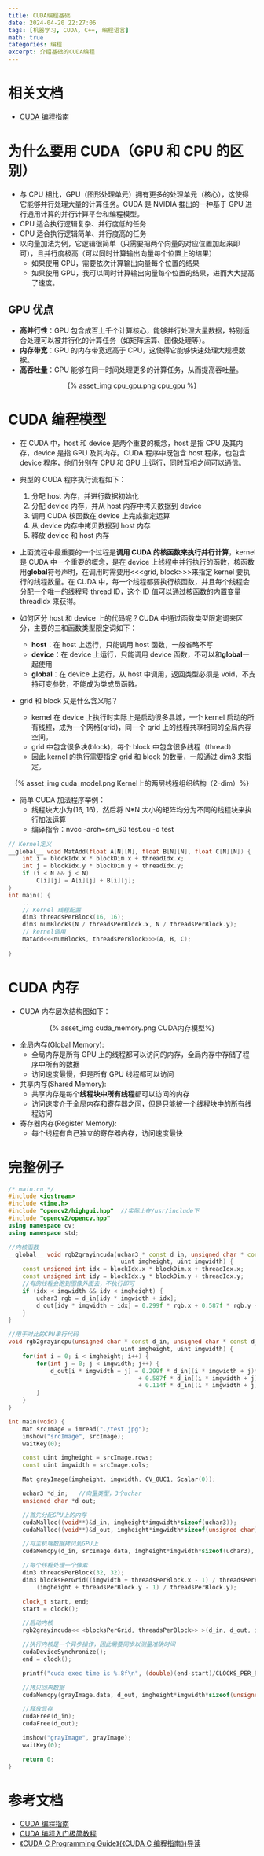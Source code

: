 ```yaml
---
title: CUDA编程基础
date: 2024-04-20 22:27:06
tags: [机器学习, CUDA, C++, 编程语言]
math: true
categories: 编程
excerpt: 介绍基础的CUDA编程
---
```


# 相关文档

- [CUDA 编程指南](https://docs.nvidia.com/cuda/pdf/CUDA_C_Programming_Guide.pdf)

# 为什么要用 CUDA（GPU 和 CPU 的区别）

- 与 CPU 相比，GPU（图形处理单元）拥有更多的处理单元（核心），这使得它能够并行处理大量的计算任务。CUDA 是 NVIDIA 推出的一种基于 GPU 进行通用计算的并行计算平台和编程模型。
- CPU 适合执行逻辑复杂、并行度低的任务
- GPU 适合执行逻辑简单、并行度高的任务
- 以向量加法为例，它逻辑很简单（只需要把两个向量的对应位置加起来即可），且并行度极高（可以同时计算输出向量每个位置上的结果）
  - 如果使用 CPU，需要依次计算输出向量每个位置的结果
  - 如果使用 GPU，我可以同时计算输出向量每个位置的结果，进而大大提高了速度。

## GPU 优点

- **高并行性**：GPU 包含成百上千个计算核心，能够并行处理大量数据，特别适合处理可以被并行化的计算任务（如矩阵运算、图像处理等）。
- **内存带宽**：GPU 的内存带宽远高于 CPU，这使得它能够快速处理大规模数据。
- **高吞吐量**：GPU 能够在同一时间处理更多的计算任务，从而提高吞吐量。

<p align="center">{% asset_img cpu_gpu.png cpu_gpu %}</p>

# CUDA 编程模型

- 在 CUDA 中，host 和 device 是两个重要的概念，host 是指 CPU 及其内存，device 是指 GPU 及其内存。CUDA 程序中既包含 host 程序，也包含 device 程序，他们分别在 CPU 和 GPU 上运行，同时互相之间可以通信。
- 典型的 CUDA 程序执行流程如下：

  1. 分配 host 内存，并进行数据初始化
  2. 分配 device 内存，并从 host 内存中拷贝数据到 device
  3. 调用 CUDA 核函数在 device 上完成指定运算
  4. 从 device 内存中拷贝数据到 host 内存
  5. 释放 device 和 host 内存

- 上面流程中最重要的一个过程是**调用 CUDA 的核函数来执行并行计算**，kernel 是 CUDA 中一个重要的概念，是在 device 上线程中并行执行的函数，核函数用**global**符号声明，在调用时需要用<<<grid, block>>>来指定 kernel 要执行的线程数量。在 CUDA 中，每一个线程都要执行核函数，并且每个线程会分配一个唯一的线程号 thread ID，这个 ID 值可以通过核函数的内置变量 threadIdx 来获得。
- 如何区分 host 和 device 上的代码呢？CUDA 中通过函数类型限定词来区分，主要的三和函数类型限定词如下：
  - **host**：在 host 上运行，只能调用 host 函数，一般省略不写
  - **device**：在 device 上运行，只能调用 device 函数，不可以和**global**一起使用
  - **global**：在 device 上运行，从 host 中调用，返回类型必须是 void，不支持可变参数，不能成为类成员函数。
- grid 和 block 又是什么含义呢？
  - kernel 在 device 上执行时实际上是启动很多县城，一个 kernel 启动的所有线程，成为一个网格(grid)，同一个 grid 上的线程共享相同的全局内存空间。
  - grid 中包含很多块(block)，每个 block 中包含很多线程（thread）
  - 因此 kernel 的执行需要指定 grid 和 block 的数量，一般通过 dim3 来指定。

<p align="center">{% asset_img cuda_model.png Kernel上的两层线程组织结构（2-dim）%}</p>

- 简单 CUDA 加法程序举例：
  - 线程块大小为(16, 16)，然后将 N\*N 大小的矩阵均分为不同的线程块来执行加法运算
  - 编译指令：nvcc -arch=sm_60 test.cu -o test

```C++
// Kernel定义
__global__ void MatAdd(float A[N][N], float B[N][N], float C[N][N]) {
    int i = blockIdx.x * blockDim.x + threadIdx.x;
    int j = blockIdx.y * blockDim.y + threadIdx.y;
    if (i < N && j < N)
        C[i][j] = A[i][j] + B[i][j];
}
int main() {
    ...
    // Kernel 线程配置
    dim3 threadsPerBlock(16, 16);
    dim3 numBlocks(N / threadsPerBlock.x, N / threadsPerBlock.y);
    // kernel调用
    MatAdd<<<numBlocks, threadsPerBlock>>>(A, B, C);
    ...
}
```

# CUDA 内存

- CUDA 内存层次结构图如下：

<p align="center">{% asset_img cuda_memory.png CUDA内存模型%}</p>

- 全局内存(Global Memory):
  - 全局内存是所有 GPU 上的线程都可以访问的内存，全局内存中存储了程序中所有的数据
  - 访问速度最慢，但是所有 GPU 线程都可以访问
- 共享内存(Shared Memory):
  - 共享内存是每个**线程块中所有线程**都可以访问的内存
  - 访问速度介于全局内存和寄存器之间，但是只能被一个线程块中的所有线程访问
- 寄存器内存(Register Memory):
  - 每个线程有自己独立的寄存器内存，访问速度最快

# 完整例子

```cpp
/* main.cu */
#include <iostream>
#include <time.h>
#include "opencv2/highgui.hpp"  //实际上在/usr/include下
#include "opencv2/opencv.hpp"
using namespace cv;
using namespace std;

//内核函数
__global__ void rgb2grayincuda(uchar3 * const d_in, unsigned char * const d_out,
                                uint imgheight, uint imgwidth) {
    const unsigned int idx = blockIdx.x * blockDim.x + threadIdx.x;
    const unsigned int idy = blockIdx.y * blockDim.y + threadIdx.y;
    //有的线程会跑到图像外面去，不执行即可
    if (idx < imgwidth && idy < imgheight) {
        uchar3 rgb = d_in[idy * imgwidth + idx];
        d_out[idy * imgwidth + idx] = 0.299f * rgb.x + 0.587f * rgb.y + 0.114f * rgb.z;
    }
}

//用于对比的CPU串行代码
void rgb2grayincpu(unsigned char * const d_in, unsigned char * const d_out,
                                uint imgheight, uint imgwidth) {
    for(int i = 0; i < imgheight; i++) {
        for(int j = 0; j < imgwidth; j++) {
            d_out[i * imgwidth + j] = 0.299f * d_in[(i * imgwidth + j)*3]
                                     + 0.587f * d_in[(i * imgwidth + j)*3 + 1]
                                     + 0.114f * d_in[(i * imgwidth + j)*3 + 2];
        }
    }
}

int main(void) {
    Mat srcImage = imread("./test.jpg");
    imshow("srcImage", srcImage);
    waitKey(0);

    const uint imgheight = srcImage.rows;
    const uint imgwidth = srcImage.cols;

    Mat grayImage(imgheight, imgwidth, CV_8UC1, Scalar(0));

    uchar3 *d_in;   //向量类型，3个uchar
    unsigned char *d_out;

    //首先分配GPU上的内存
    cudaMalloc((void**)&d_in, imgheight*imgwidth*sizeof(uchar3));
    cudaMalloc((void**)&d_out, imgheight*imgwidth*sizeof(unsigned char));

    //将主机端数据拷贝到GPU上
    cudaMemcpy(d_in, srcImage.data, imgheight*imgwidth*sizeof(uchar3), cudaMemcpyHostToDevice);

    //每个线程处理一个像素
    dim3 threadsPerBlock(32, 32);
    dim3 blocksPerGrid((imgwidth + threadsPerBlock.x - 1) / threadsPerBlock.x,
        (imgheight + threadsPerBlock.y - 1) / threadsPerBlock.y);

    clock_t start, end;
    start = clock();

    //启动内核
    rgb2grayincuda<< <blocksPerGrid, threadsPerBlock>> >(d_in, d_out, imgheight, imgwidth);

    //执行内核是一个异步操作，因此需要同步以测量准确时间
    cudaDeviceSynchronize();
    end = clock();

    printf("cuda exec time is %.8f\n", (double)(end-start)/CLOCKS_PER_SEC);

    //拷贝回来数据
    cudaMemcpy(grayImage.data, d_out, imgheight*imgwidth*sizeof(unsigned char), cudaMemcpyDeviceToHost);

    //释放显存
    cudaFree(d_in);
    cudaFree(d_out);

    imshow("grayImage", grayImage);
    waitKey(0);

    return 0;
}
```

# 参考文档

- [CUDA 编程指南](https://www.nvidia.cn/docs/IO/51635/NVIDIA_CUDA_Programming_Guide_1.1_chs.pdf)
- [CUDA 编程入门极简教程](https://zhuanlan.zhihu.com/p/34587739)
- [《CUDA C Programming Guide》(《CUDA C 编程指南》)导读](https://zhuanlan.zhihu.com/p/53773183)
